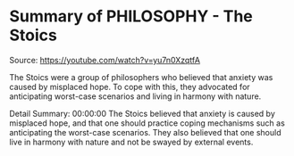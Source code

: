 # Summary of PHILOSOPHY - The Stoics

Source: https://youtube.com/watch?v=yu7n0XzqtfA

The Stoics were a group of philosophers who believed that anxiety was caused by misplaced hope. To cope with this, they advocated for anticipating worst-case scenarios and living in harmony with nature.

Detail Summary: 
00:00:00
The Stoics believed that anxiety is caused by misplaced hope, and that one should practice coping mechanisms such as anticipating the worst-case scenarios. They also believed that one should live in harmony with nature and not be swayed by external events.


